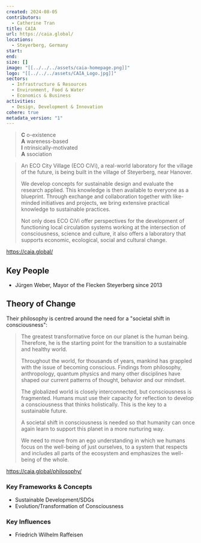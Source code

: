 ```yaml
---
created: 2024-08-05
contributors:
  - Catherine Tran
title: CAIA
url: https://caia.global/
locations:
  - Steyerberg, Germany
start: 
end: 
size: []
image: "[[../../../assets/caia-homepage.png]]"
logo: "[[../../../assets/CAIA_Logo.jpg]]"
sectors:
  - Infrastructure & Resources
  - Environment, Food & Water
  - Economics & Business
activities:
  - Design, Development & Innovation
cohere: true
metadata_version: "1"
---
```

>**C** o-existence  
>**A** wareness-based  
>**I** ntrinsically-motivated  
>**A** ssociation

>An ECO City Village (ECO CiVi), a real-world laboratory for the village of the future, is being built in the village of Steyerberg, near Hanover.  
 > 
>We develop concepts for sustainable design and evaluate the research applied. This knowledge is then available to everyone as a blueprint. Through exchange and collaboration together with like-minded initiatives and projects, we bring extensive practical knowledge to sustainable practices.  
  >
>Not only does ECO CiVi offer perspectives for the development of functioning local circulation systems working at the intersection of consciousness, science and culture, it also offers a laboratory that supports economic, ecological, social and cultural change.

https://caia.global/

## Key People

- Jürgen Weber, Mayor of the Flecken Steyerberg since 2013

## Theory of Change

Their philosophy is centred around the need for a "societal shift in consciousness":

>The greatest transformative force on our planet is the human being. Therefore, he is the starting point for the transition to a sustainable and healthy world.
>
>Throughout the world, for thousands of years, mankind has grappled with the issue of becoming conscious. Findings from philosophy, anthropology, quantum physics and many other disciplines have shaped our current patterns of thought, behavior and our mindset.
>
>The globalized world is closely interconnected, but consciousness is fragmented. Humans must use their capacity for reflection to develop a consciousness that thinks holistically. This is the key to a sustainable future.
>
>A societal shift in consciousness is needed so that humanity can once again learn to support this planet in a more nurturing way.
>
>We need to move from an ego understanding in which we humans focus on the well-being of just ourselves, to a system that respects and includes all parts of the ecosystem and emphasizes the well-being of the whole.

https://caia.global/philosophy/

### Key Frameworks & Concepts

- Sustainable Development/SDGs 
- Evolution/Transformation of Consciousness
### Key Influences

- Friedrich Wilhelm Raffeisen










